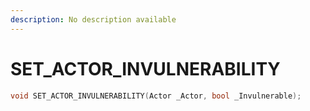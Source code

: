 ```yaml
---
description: No description available 
---
```


# SET_ACTOR_INVULNERABILITY

```cpp
void SET_ACTOR_INVULNERABILITY(Actor _Actor, bool _Invulnerable);
```